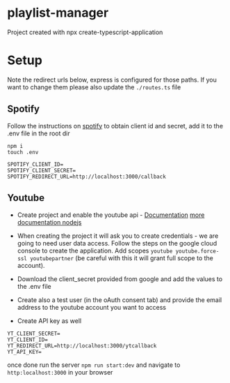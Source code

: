 # playlist-manager

Project created with npx create-typescript-application

# Setup

Note the redirect urls below, express is configured for those paths. If you want to change them please also update the `./routes.ts` file

## Spotify

Follow the instructions on [spotify](https://developer.spotify.com/documentation/web-api) to obtain client id and secret, add it to the .env file in the root dir

```
npm i
touch .env

SPOTIFY_CLIENT_ID=
SPOTIFY_CLIENT_SECRET=
SPOTIFY_REDIRECT_URL=http://localhost:3000/callback
```

## Youtube

- Create project and enable the youtube api - [Documentation](https://developers.google.com/youtube/v3/docs) [more documentation nodejs](https://developers.google.com/youtube/v3/quickstart/nodejs)

- When creating the project it will ask you to create credentials - we are going to need user data access. Follow the steps on the google cloud console to create the application. Add scopes `youtube youtube.force-ssl youtubepartner` (be careful with this it will grant full scope to the account).
- Download the client_secret provided from google and add the values to the .env file
- Create also a test user (in the oAuth consent tab) and provide the email address to the youtube account you want to access
- Create API key as well

```
YT_CLIENT_SECRET=
YT_CLIENT_ID=
YT_REDIRECT_URL=http://localhost:3000/ytcallback
YT_API_KEY=
```

once done run the server `npm run start:dev` and navigate to `http:localhost:3000` in your browser
